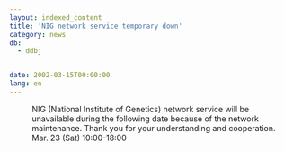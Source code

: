 ```yaml
---
layout: indexed_content
title: 'NIG network service temporary down'
category: news
db:
  - ddbj


date: 2002-03-15T00:00:00
lang: en
---
```


<dd>NIG (National Institute of Genetics) network service will be unavailable during the following date because of the network maintenance. Thank you for your understanding and cooperation.<br>
<dd>Mar. 23 (Sat) 10:00-18:00</dd>
</dd>
